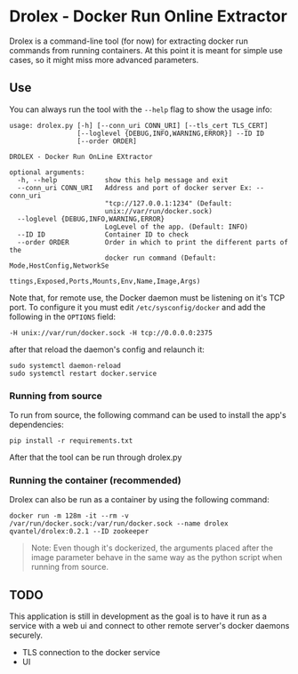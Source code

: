 # Drolex - Docker Run Online Extractor

Drolex is a command-line tool (for now) for extracting docker run commands from running containers. At this point it is
meant for simple use cases, so it might miss more advanced parameters.

## Use

You can always run the tool with the `--help` flag to show the usage info:

```shell
usage: drolex.py [-h] [--conn_uri CONN_URI] [--tls_cert TLS_CERT]
                 [--loglevel {DEBUG,INFO,WARNING,ERROR}] --ID ID
                 [--order ORDER]

DROLEX - Docker Run OnLine EXtractor

optional arguments:
  -h, --help            show this help message and exit
  --conn_uri CONN_URI   Address and port of docker server Ex: --conn_uri
                        "tcp://127.0.0.1:1234" (Default:
                        unix://var/run/docker.sock)
  --loglevel {DEBUG,INFO,WARNING,ERROR}
                        LogLevel of the app. (Default: INFO)
  --ID ID               Container ID to check
  --order ORDER         Order in which to print the different parts of the
                        docker run command (Default: Mode,HostConfig,NetworkSe
                        ttings,Exposed,Ports,Mounts,Env,Name,Image,Args)

```

Note that, for remote use, the Docker daemon must be listening on it's TCP port.
To configure it you must edit `/etc/sysconfig/docker` and add the following in the `OPTIONS` field:
```shell
-H unix://var/run/docker.sock -H tcp://0.0.0.0:2375
```

after that reload the daemon's config and relaunch it:
```shell
sudo systemctl daemon-reload
sudo systemctl restart docker.service
```

### Running from source

To run from source, the following command can be used to install the app's dependencies:

```shell
pip install -r requirements.txt
```

After that the tool can be run through drolex.py

### Running the container (recommended)

Drolex can also be run as a container by using the following command:

```shell
docker run -m 128m -it --rm -v /var/run/docker.sock:/var/run/docker.sock --name drolex qvantel/drolex:0.2.1 --ID zookeeper
```

> Note:
> Even though it's dockerized, the arguments placed after the image parameter behave in the same way as the python
> script when running from source.

## TODO

This application is still in development as the goal is to have it run as a service with a web ui and connect to other
remote server's docker daemons securely.

- TLS connection to the docker service
- UI